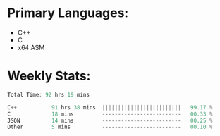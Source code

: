 # Primary Languages:
- C++
- C
- x64 ASM

# Weekly Stats:
<!--START_SECTION:waka-->

```C++
Total Time: 92 hrs 19 mins

C++           91 hrs 38 mins  |||||||||||||||||||||||||   99.17 %
C             18 mins         -------------------------   00.33 %
JSON          14 mins         -------------------------   00.25 %
Other         5 mins          -------------------------   00.10 %
```

<!--END_SECTION:waka-->


